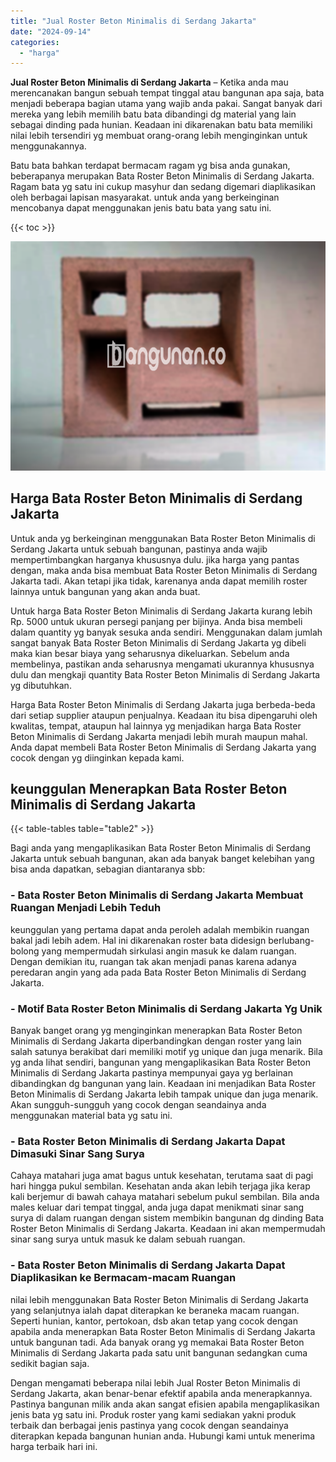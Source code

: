 ```yaml
---
title: "Jual Roster Beton Minimalis di Serdang Jakarta"
date: "2024-09-14"
categories: 
  - "harga"
---
```


**Jual Roster Beton Minimalis di Serdang Jakarta** – Ketika anda mau merencanakan bangun sebuah tempat tinggal atau bangunan apa saja, bata menjadi beberapa bagian utama yang wajib anda pakai. Sangat banyak dari mereka yang lebih memilih batu bata dibandingi dg material yang lain sebagai dinding pada hunian. Keadaan ini dikarenakan batu bata memiliki nilai lebih tersendiri yg membuat orang-orang lebih menginginkan untuk menggunakannya.

Batu bata bahkan terdapat bermacam ragam yg bisa anda gunakan, beberapanya merupakan Bata Roster Beton Minimalis di Serdang Jakarta. Ragam bata yg satu ini cukup masyhur dan sedang digemari diaplikasikan oleh berbagai lapisan masyarakat. untuk anda yang berkeinginan mencobanya dapat menggunakan jenis batu bata yang satu ini.

{{< toc >}}

![Jual Roster Beton Minimalis di Serdang Jakarta](/images/bata-roster-minimalis-04.png)

## Harga Bata Roster Beton Minimalis di Serdang Jakarta

Untuk anda yg berkeinginan menggunakan Bata Roster Beton Minimalis di Serdang Jakarta untuk sebuah bangunan, pastinya anda wajib mempertimbangkan harganya khususnya dulu. jika harga yang pantas dengan, maka anda bisa membuat Bata Roster Beton Minimalis di Serdang Jakarta tadi. Akan tetapi jika tidak, karenanya anda dapat memilih roster lainnya untuk bangunan yang akan anda buat.

Untuk harga Bata Roster Beton Minimalis di Serdang Jakarta kurang lebih Rp. 5000 untuk ukuran persegi panjang per bijinya. Anda bisa membeli dalam quantity yg banyak sesuka anda sendiri. Menggunakan dalam jumlah sangat banyak Bata Roster Beton Minimalis di Serdang Jakarta yg dibeli maka kian besar biaya yang seharusnya dikeluarkan. Sebelum anda membelinya, pastikan anda seharusnya mengamati ukurannya khususnya dulu dan mengkaji quantity Bata Roster Beton Minimalis di Serdang Jakarta yg dibutuhkan.

Harga Bata Roster Beton Minimalis di Serdang Jakarta juga berbeda-beda dari setiap supplier ataupun penjualnya. Keadaan itu bisa dipengaruhi oleh kwalitas, tempat, ataupun hal lainnya yg menjadikan harga Bata Roster Beton Minimalis di Serdang Jakarta menjadi lebih murah maupun mahal. Anda dapat membeli Bata Roster Beton Minimalis di Serdang Jakarta yang cocok dengan yg diinginkan kepada kami.

## keunggulan Menerapkan Bata Roster Beton Minimalis di Serdang Jakarta

{{< table-tables table="table2" >}}

Bagi anda yang mengaplikasikan Bata Roster Beton Minimalis di Serdang Jakarta untuk sebuah bangunan, akan ada banyak banget kelebihan yang bisa anda dapatkan, sebagian diantaranya sbb:

### \- Bata Roster Beton Minimalis di Serdang Jakarta Membuat Ruangan Menjadi Lebih Teduh

keunggulan yang pertama dapat anda peroleh adalah membikin ruangan bakal jadi lebih adem. Hal ini dikarenakan roster bata didesign berlubang-bolong yang mempermudah sirkulasi angin masuk ke dalam ruangan. Dengan demikian itu, ruangan tak akan menjadi panas karena adanya peredaran angin yang ada pada Bata Roster Beton Minimalis di Serdang Jakarta.

### \- Motif Bata Roster Beton Minimalis di Serdang Jakarta Yg Unik

Banyak banget orang yg menginginkan menerapkan Bata Roster Beton Minimalis di Serdang Jakarta diperbandingkan dengan roster yang lain salah satunya berakibat dari memiliki motif yg unique dan juga menarik. Bila yg anda lihat sendiri, bangunan yang mengaplikasikan Bata Roster Beton Minimalis di Serdang Jakarta pastinya mempunyai gaya yg berlainan dibandingkan dg bangunan yang lain. Keadaan ini menjadikan Bata Roster Beton Minimalis di Serdang Jakarta lebih tampak unique dan juga menarik. Akan sungguh-sungguh yang cocok dengan seandainya anda menggunakan material bata yg satu ini.

### \- Bata Roster Beton Minimalis di Serdang Jakarta Dapat Dimasuki Sinar Sang Surya

Cahaya matahari juga amat bagus untuk kesehatan, terutama saat di pagi hari hingga pukul sembilan. Kesehatan anda akan lebih terjaga jika kerap kali berjemur di bawah cahaya matahari sebelum pukul sembilan. Bila anda males keluar dari tempat tinggal, anda juga dapat menikmati sinar sang surya di dalam ruangan dengan sistem membikin bangunan dg dinding Bata Roster Beton Minimalis di Serdang Jakarta. Keadaan ini akan mempermudah sinar sang surya untuk masuk ke dalam sebuah ruangan.

### \- Bata Roster Beton Minimalis di Serdang Jakarta Dapat Diaplikasikan ke Bermacam-macam Ruangan

nilai lebih menggunakan Bata Roster Beton Minimalis di Serdang Jakarta yang selanjutnya ialah dapat diterapkan ke beraneka macam ruangan. Seperti hunian, kantor, pertokoan, dsb akan tetap yang cocok dengan apabila anda menerapkan Bata Roster Beton Minimalis di Serdang Jakarta untuk bangunan tadi. Ada banyak orang yg memakai Bata Roster Beton Minimalis di Serdang Jakarta pada satu unit bangunan sedangkan cuma sedikit bagian saja.

Dengan mengamati beberapa nilai lebih Jual Roster Beton Minimalis di Serdang Jakarta, akan benar-benar efektif apabila anda menerapkannya. Pastinya bangunan milik anda akan sangat efisien apabila mengaplikasikan jenis bata yg satu ini. Produk roster yang kami sediakan yakni produk terbaik dan berbagai jenis pastinya yang cocok dengan seandainya diterapkan kepada bangunan hunian anda. Hubungi kami untuk menerima harga terbaik hari ini.
